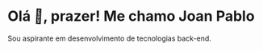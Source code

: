<h1>Olá <span style="animation: wave 1.5s infinite;">👋</span>, prazer! Me chamo Joan Pablo</h1>
<p>Sou aspirante em desenvolvimento de tecnologias back-end.</p>

<style>
@keyframes wave {
  0% { transform: rotate(0deg); }
  15% { transform: rotate(14deg); }
  30% { transform: rotate(-8deg); }
  45% { transform: rotate(14deg); }
  60% { transform: rotate(-4deg); }
  75% { transform: rotate(10deg); }
  100% { transform: rotate(0deg); }
}
span {
  display: inline-block;
  transform-origin: 70% 70%;
}
</style>

